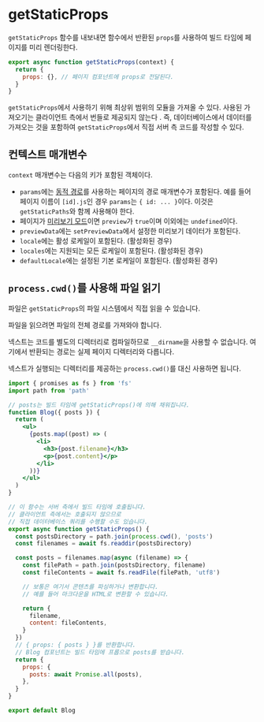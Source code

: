 # getStaticProps

`getStaticProps` 함수를 내보내면 함수에서 반환된 `props`를 사용하여 빌드 타임에 페이지를 미리 렌더링한다.

```jsx
export async function getStaticProps(context) {
  return {
    props: {}, // 페이지 컴포넌트에 props로 전달된다.
  }
}
```

`getStaticProps`에서 사용하기 위해 최상위 범위의 모듈을 가져올 수 있다. 사용된 가져오기는 클라이언트 측에서 번들로 제공되지 않는다 . 즉, 데이터베이스에서 데이터를 가져오는 것을 포함하여 `getStaticProps`에서 직접 서버 측 코드를 작성할 수 있다.

## 컨텍스트 매개변수

`context` 매개변수는 다음의 키가 포함된 객체이다.

- `params`에는 [동적 경로](../../01-문서/03-라우팅/02-동적-경로.md)를 사용하는 페이지의 경로 매개변수가 포함된다. 예를 들어 페이지 이름이 `[id].js`인 경우 `params`는 `{ id: ... }`이다. 이것은 `getStaticPaths`와 함께 사용해야 한다.
- 페이지가 [미리보기 모드](https://nextjs.org/docs/advanced-features/preview-mode)이면 `preview`가 `true`이며 이외에는 `undefined`이다.
- `previewData`에는 `setPreviewData`에서 설정한 미리보기 데이터가 포함된다.
- `locale`에는 활성 로케일이 포함된다. (활성화된 경우)
- `locales`에는 지원되는 모든 로케일이 포함된다. (활성화된 경우)
- `defaultLocale`에는 설정된 기본 로케일이 포함된다. (활성화된 경우)

## `process.cwd()`를 사용해 파일 읽기

파일은 `getStaticProps`의 파일 시스템에서 직접 읽을 수 있습니다.

파일을 읽으려면 파일의 전체 경로를 가져와야 합니다.

넥스트는 코드를 별도의 디렉터리로 컴파일하므로 `__dirname`을 사용할 수 없습니다. 여기에서 반환되는 경로는 실제 페이지 디렉터리와 다릅니다.

넥스트가 실행되는 디렉터리를 제공하는 `process.cwd()`를 대신 사용하면 됩니다.

```jsx
import { promises as fs } from 'fs'
import path from 'path'

// posts는 빌드 타임에 getStaticProps()에 의해 채워집니다.
function Blog({ posts }) {
  return (
    <ul>
      {posts.map((post) => (
        <li>
          <h3>{post.filename}</h3>
          <p>{post.content}</p>
        </li>
      ))}
    </ul>
  )
}

// 이 함수는 서버 측에서 빌드 타임에 호출됩니다.
// 클라이언트 측에서는 호출되지 않으므로
// 직접 데이터베이스 쿼리를 수행할 수도 있습니다.
export async function getStaticProps() {
  const postsDirectory = path.join(process.cwd(), 'posts')
  const filenames = await fs.readdir(postsDirectory)

  const posts = filenames.map(async (filename) => {
    const filePath = path.join(postsDirectory, filename)
    const fileContents = await fs.readFile(filePath, 'utf8')

    // 보통은 여기서 콘텐츠를 파싱하거나 변환합니다.
    // 예를 들어 마크다운을 HTML로 변환할 수 있습니다.

    return {
      filename,
      content: fileContents,
    }
  })
  // { props: { posts } }를 반환합니다.
  // Blog 컴포넌트는 빌드 타임에 프롭으로 posts를 받습니다.
  return {
    props: {
      posts: await Promise.all(posts),
    },
  }
}

export default Blog
```

